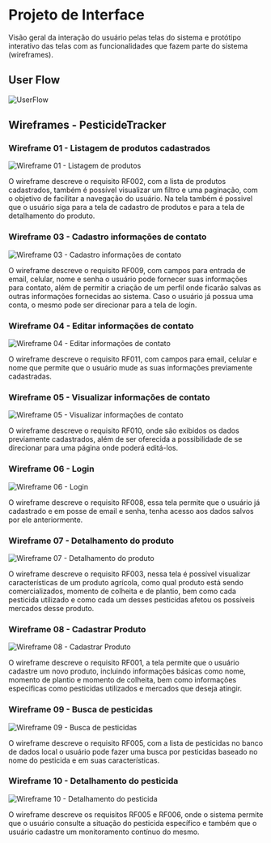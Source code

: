 
# Projeto de Interface

Visão geral da interação do usuário pelas telas do sistema e protótipo interativo das telas com as funcionalidades que fazem parte do sistema (wireframes).

## User Flow

![UserFlow](img/userflow.png)


## Wireframes - PesticideTracker

### Wireframe 01 - Listagem de produtos cadastrados

![Wireframe 01 - Listagem de produtos](img/wireframe-01.png)

O wireframe descreve o requisito RF002, com a lista de produtos cadastrados, também é possível visualizar um filtro e uma paginação, com o objetivo de facilitar a navegação do usuário. Na tela também é possivel que o usuário siga para a tela de cadastro de produtos e para a tela de detalhamento do produto.

### Wireframe 03 - Cadastro informações de contato

![Wireframe 03 - Cadastro informações de contato](img/Wireframe-03-Cadastro%20informações%20de%20contato.png)

O wireframe descreve o requisito RF009, com campos para entrada de email, celular, nome e senha o usuário pode fornecer suas informações para contato, além de permitir a criação de um perfil onde ficarão salvas as outras informações fornecidas ao sistema.
Caso o usuário já possua uma conta, o mesmo pode ser direcionar para a tela de login.

### Wireframe 04 - Editar informações de contato

![Wireframe 04 - Editar informações de contato](img/Wireframe-04-Editar%20informações%20de%20contato.png)

O wireframe descreve o requisito RF011, com campos para email, celular e nome que permite que o usuário mude as suas informações previamente cadastradas.

### Wireframe 05 - Visualizar informações de contato

![Wireframe 05 - Visualizar informações de contato](img/Wireframe-05-Visualizar%20informações%20de%20contato.png)

O wireframe descreve o requisito RF010, onde são exibidos os dados previamente cadastrados, além de ser oferecida a possibilidade de se direcionar para uma página onde poderá editá-los.


### Wireframe 06 - Login

![Wireframe 06 - Login](img/Wireframe-06-Login.png)

O wireframe descreve o requisito RF008, essa tela permite que o usuário já cadastrado e em posse de email e senha, tenha acesso aos dados salvos por ele anteriormente.

### Wireframe 07 - Detalhamento do produto

![Wireframe 07 - Detalhamento do produto](img/Wireframe-07-Detalhamento%20do%20produto.png)

O wireframe descreve o requisito RF003, nessa tela é possível visualizar características de um produto agrícola, como qual produto está sendo comercializados, momento de colheita e de plantio, bem como cada pesticida utilizado e como cada um desses pesticidas afetou os possíveis mercados desse produto.


### Wireframe 08 - Cadastrar Produto

![Wireframe 08 - Cadastrar Produto](img/Wireframe-08-Cadastrar%20Produto.png)

O wireframe descreve o requisito RF001, a tela permite que o usuário cadastre um novo produto, incluindo informações básicas como nome, momento de plantio e momento de colheita, bem como informações especificas como pesticidas utilizados e mercados que deseja atingir.


### Wireframe 09 - Busca de pesticidas

![Wireframe 09 - Busca de pesticidas](img/Wireframe-09-Busca%20de%20pesticidas.png)

O wireframe descreve o requisito RF005, com a lista de pesticidas no banco de dados local o usuário pode fazer uma busca por pesticidas baseado no nome do pesticida e em suas características.


### Wireframe 10 - Detalhamento do pesticida

![Wireframe 10 - Detalhamento do pesticida](https://github.com/user-attachments/assets/978bd048-2db9-454e-983d-c8c4edc39fd8)

O wireframe descreve os requisitos RF005 e RF006, onde o sistema permite que o usuário consulte a situação do pesticida específico e também que o usuário cadastre um monitoramento contínuo do mesmo.

